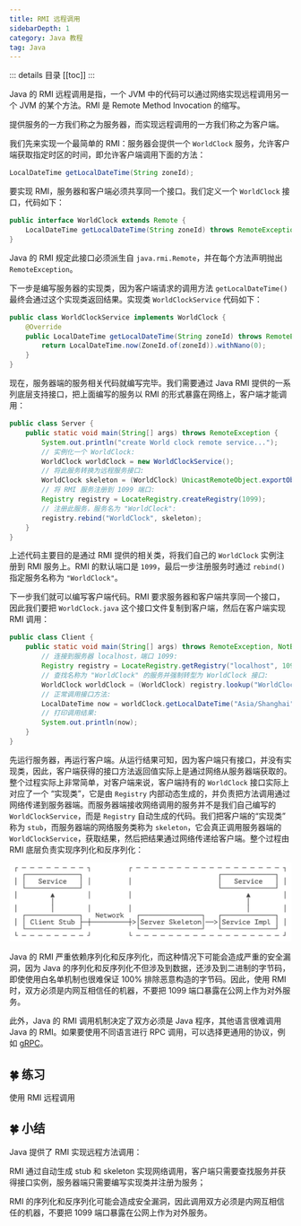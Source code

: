 ```yaml
---
title: RMI 远程调用
sidebarDepth: 1
category: Java 教程
tag: Java
---
```


::: details 目录
[[toc]]
:::


Java 的 RMI 远程调用是指，一个 JVM 中的代码可以通过网络实现远程调用另一个 JVM 的某个方法。RMI 是 Remote Method Invocation 的缩写。

提供服务的一方我们称之为服务器，而实现远程调用的一方我们称之为客户端。

我们先来实现一个最简单的 RMI：服务器会提供一个 `WorldClock` 服务，允许客户端获取指定时区的时间，即允许客户端调用下面的方法：

```java
LocalDateTime getLocalDateTime(String zoneId);
```

要实现 RMI，服务器和客户端必须共享同一个接口。我们定义一个 `WorldClock` 接口，代码如下：

```java
public interface WorldClock extends Remote {
    LocalDateTime getLocalDateTime(String zoneId) throws RemoteException;
}
```

Java 的 RMI 规定此接口必须派生自 `java.rmi.Remote`，并在每个方法声明抛出 `RemoteException`。

下一步是编写服务器的实现类，因为客户端请求的调用方法 `getLocalDateTime()` 最终会通过这个实现类返回结果。实现类 `WorldClockService` 代码如下：

```java
public class WorldClockService implements WorldClock {
    @Override
    public LocalDateTime getLocalDateTime(String zoneId) throws RemoteException {
        return LocalDateTime.now(ZoneId.of(zoneId)).withNano(0);
    }
}
```

现在，服务器端的服务相关代码就编写完毕。我们需要通过 Java RMI 提供的一系列底层支持接口，把上面编写的服务以 RMI 的形式暴露在网络上，客户端才能调用：

```java
public class Server {
    public static void main(String[] args) throws RemoteException {
        System.out.println("create World clock remote service...");
        // 实例化一个 WorldClock:
        WorldClock worldClock = new WorldClockService();
        // 将此服务转换为远程服务接口:
        WorldClock skeleton = (WorldClock) UnicastRemoteObject.exportObject(worldClock, 0);
        // 将 RMI 服务注册到 1099 端口:
        Registry registry = LocateRegistry.createRegistry(1099);
        // 注册此服务，服务名为 "WorldClock":
        registry.rebind("WorldClock", skeleton);
    }
}
```

上述代码主要目的是通过 RMI 提供的相关类，将我们自己的 `WorldClock` 实例注册到 RMI 服务上。RMI 的默认端口是 `1099`，最后一步注册服务时通过 `rebind()` 指定服务名称为 `"WorldClock"`。

下一步我们就可以编写客户端代码。RMI 要求服务器和客户端共享同一个接口，因此我们要把 `WorldClock.java` 这个接口文件复制到客户端，然后在客户端实现 RMI 调用：

```java
public class Client {
    public static void main(String[] args) throws RemoteException, NotBoundException {
        // 连接到服务器 localhost，端口 1099:
        Registry registry = LocateRegistry.getRegistry("localhost", 1099);
        // 查找名称为 "WorldClock" 的服务并强制转型为 WorldClock 接口:
        WorldClock worldClock = (WorldClock) registry.lookup("WorldClock");
        // 正常调用接口方法:
        LocalDateTime now = worldClock.getLocalDateTime("Asia/Shanghai");
        // 打印调用结果:
        System.out.println(now);
    }
}
```

先运行服务器，再运行客户端。从运行结果可知，因为客户端只有接口，并没有实现类，因此，客户端获得的接口方法返回值实际上是通过网络从服务器端获取的。整个过程实际上非常简单，对客户端来说，客户端持有的 `WorldClock` 接口实际上对应了一个 “实现类”，它是由 `Registry` 内部动态生成的，并负责把方法调用通过网络传递到服务器端。而服务器端接收网络调用的服务并不是我们自己编写的 `WorldClockService`，而是 `Registry` 自动生成的代码。我们把客户端的“实现类” 称为 `stub`，而服务器端的网络服务类称为 `skeleton`，它会真正调用服务器端的 `WorldClockService`，获取结果，然后把结果通过网络传递给客户端。整个过程由 RMI 底层负责实现序列化和反序列化：

![image-20231219151351277](./assets/image-20231219151351277.png)

Java 的 RMI 严重依赖序列化和反序列化，而这种情况下可能会造成严重的安全漏洞，因为 Java 的序列化和反序列化不但涉及到数据，还涉及到二进制的字节码，即使使用白名单机制也很难保证 100% 排除恶意构造的字节码。因此，使用 RMI 时，双方必须是内网互相信任的机器，不要把 1099 端口暴露在公网上作为对外服务。

此外，Java 的 RMI 调用机制决定了双方必须是 Java 程序，其他语言很难调用 Java 的 RMI。如果要使用不同语言进行 RPC 调用，可以选择更通用的协议，例如 [gRPC](https://grpc.io/)。

## 🍀 练习

使用 RMI 远程调用

## 🍀 小结

Java 提供了 RMI 实现远程方法调用：

RMI 通过自动生成 stub 和 skeleton 实现网络调用，客户端只需要查找服务并获得接口实例，服务器端只需要编写实现类并注册为服务；

RMI 的序列化和反序列化可能会造成安全漏洞，因此调用双方必须是内网互相信任的机器，不要把 1099 端口暴露在公网上作为对外服务。

